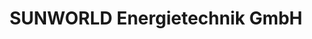 ---
title: "SUNWORLD Energietechnik GmbH"
url: /klagenfurt-am-woerthersee/sunworld-energietechnik-gmbh/
shop: Baumarkt
---